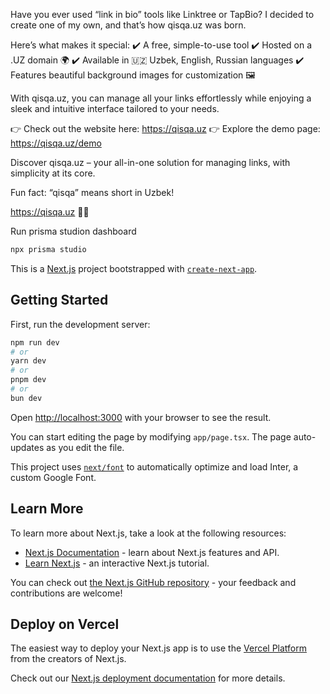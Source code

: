 Have you ever used “link in bio” tools like Linktree or TapBio?
I decided to create one of my own, and that’s how qisqa.uz was born.

Here’s what makes it special:
✔️ A free, simple-to-use tool
✔️ Hosted on a .UZ domain 🌍
✔️ Available in 🇺🇿 Uzbek, English, Russian languages
✔️ Features beautiful background images for customization 🖼

With qisqa.uz, you can manage all your links effortlessly while enjoying a sleek and intuitive interface tailored to your needs.

👉 Check out the website here: https://qisqa.uz
👉 Explore the demo page: https://qisqa.uz/demo

Discover qisqa.uz – your all-in-one solution for managing links, with simplicity at its core.

Fun fact: “qisqa” means short in Uzbek!

https://qisqa.uz 🔗🚀

Run prisma studion dashboard

```bash
npx prisma studio
```

This is a [Next.js](https://nextjs.org/) project bootstrapped with [`create-next-app`](https://github.com/vercel/next.js/tree/canary/packages/create-next-app).

## Getting Started

First, run the development server:

```bash
npm run dev
# or
yarn dev
# or
pnpm dev
# or
bun dev
```

Open [http://localhost:3000](http://localhost:3000) with your browser to see the result.

You can start editing the page by modifying `app/page.tsx`. The page auto-updates as you edit the file.

This project uses [`next/font`](https://nextjs.org/docs/basic-features/font-optimization) to automatically optimize and load Inter, a custom Google Font.

## Learn More

To learn more about Next.js, take a look at the following resources:

- [Next.js Documentation](https://nextjs.org/docs) - learn about Next.js features and API.
- [Learn Next.js](https://nextjs.org/learn) - an interactive Next.js tutorial.

You can check out [the Next.js GitHub repository](https://github.com/vercel/next.js/) - your feedback and contributions are welcome!

## Deploy on Vercel

The easiest way to deploy your Next.js app is to use the [Vercel Platform](https://vercel.com/new?utm_medium=default-template&filter=next.js&utm_source=create-next-app&utm_campaign=create-next-app-readme) from the creators of Next.js.

Check out our [Next.js deployment documentation](https://nextjs.org/docs/deployment) for more details.
